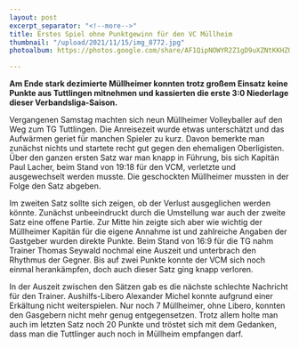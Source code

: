 ```yaml
---
layout: post
excerpt_separator: "<!--more-->"
title: Erstes Spiel ohne Punktgewinn für den VC Müllheim
thumbnail: "/upload/2021/11/15/img_8772.jpg"
photoalbum: https://photos.google.com/share/AF1QipNOWYR2Z1gD9uXZNtKKHZQ0tFlL6P5N5hpUcPvBiYMCaiGLBsUVfw3GwBw87GtS9g?key=M2xsXzh4b3JEVFA2X1dvTXNxOTdNMGV2TTJXZm9n

---
```

**Am Ende stark dezimierte Müllheimer konnten trotz großem Einsatz keine Punkte aus Tuttlingen mitnehmen und kassierten die erste 3:0 Niederlage dieser Verbandsliga-Saison.**

Vergangenen Samstag machten sich neun Müllheimer Volleyballer auf den Weg zum TG Tuttlingen. Die Anreisezeit wurde etwas unterschätzt und das Aufwärmen geriet für manchen Spieler zu kurz. Davon bemerkte man zunächst nichts und startete recht gut gegen den ehemaligen Oberligisten. Über den ganzen ersten Satz war man knapp in Führung, bis sich Kapitän Paul Lacher, beim Stand von 19:18 für den VCM, verletzte und ausgewechselt werden musste. Die geschockten Müllheimer mussten in der Folge den Satz abgeben.

Im zweiten Satz sollte sich zeigen, ob der Verlust ausgeglichen werden könnte. Zunächst unbeeindruckt durch die Umstellung war auch der zweite Satz eine offene Partie. Zur Mitte hin zeigte sich aber wie wichtig der Müllheimer Kapitän für die eigene Annahme ist und zahlreiche Angaben der Gastgeber wurden direkte Punkte. Beim Stand von 16:9 für die TG nahm Trainer Thomas Seywald nochmal eine Auszeit und unterbrach den Rhythmus der Gegner. Bis auf zwei Punkte konnte der VCM sich noch einmal herankämpfen, doch auch dieser Satz ging knapp verloren.

In der Auszeit zwischen den Sätzen gab es die nächste schlechte Nachricht für den Trainer. Aushilfs-Libero Alexander Michel konnte aufgrund einer Erkältung nicht weiterspielen. Nur noch 7 Müllheimer, ohne Libero, konnten den Gasgebern nicht mehr genug entgegensetzen. Trotz allem holte man auch im letzten Satz noch 20 Punkte und tröstet sich mit dem Gedanken, dass man die Tuttlinger auch noch in Müllheim empfangen darf.